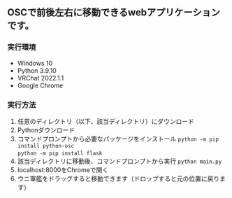 ## OSCで前後左右に移動できるwebアプリケーションです。

### 実行環境
- Windows 10
- Python 3.9.10
- VRChat 2022.1.1
- Google Chrome

### 実行方法
1. 任意のディレクトリ（以下、該当ディレクトリ）にダウンロード
2. Pythonダウンロード
3. コマンドプロンプトから必要なパッケージをインストール
`python -m pip install python-osc`  
`python -m pip install flask`  
4. 該当ディレクトリに移動後、コマンドプロンプトから実行
`python main.py`  
5. localhost:8000をChromeで開く
6. ウニ軍艦をドラッグすると移動できます（ドロップすると元の位置に戻ります）

